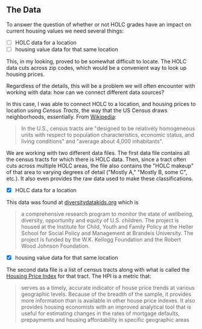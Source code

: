 The Data
--------

To answer the question of whether or not HOLC grades have an impact on current housing values we need several things: 

* [ ] HOLC data for a location
* [ ] housing value data for that same location

This, in my looking, proved to be somewhat difficult to locate. The HOLC data cuts across zip codes, which would be a convenient way to look up housing prices. 

Regardless of the details, this will be a problem we will often encounter with working with data: how can we connect different data sources?

In this case, I was able to connect HOLC to a location, and housing prices to location using _Census Tracts_, the way that the US Census draws neighborhoods, essentially. From [Wikipedia](https://en.wikipedia.org/wiki/Census_tract#cite_note-4):

> In the U.S., census tracts are "designed to be relatively homogeneous units with respect to population characteristics, economic status, and living conditions" and "average about 4,000 inhabitants".
  
We are working with two different data files. The first data file contains all the census tracts for which there is HOLC data. Then, since a tract often cuts across multiple HOLC areas, the file also contains the "HOLC makeup" of that area to varying degrees of detail ("Mostly A," "Mostly B, some C", etc.). It also even provides the raw data used to make these classifications. 

* [X] HOLC data for a location

This data was found at [diversitydatakids.org](https://data.diversitydatakids.org/dataset/holc_census_tracts-home-owner-loan-corporation--holc--neighborhood-grades-for-us-census-tracts) which is 
> a comprehensive research program to monitor the state of wellbeing, diversity, opportunity and equity of U.S. children. The project is housed at the Institute for Child, Youth and Family Policy at the Heller School for Social Policy and Management at Brandeis University. The project is funded by the W.K. Kellogg Foundation and the Robert Wood Johnson Foundation. 

* [X] housing value data for that same location

The second data file is a list of census tracts along with what is called the [Housing Price Index](https://www.fhfa.gov/DataTools/Downloads/Pages/House-Price-Index.aspx) for that tract. The HPI is a metric that: 

> serves as a timely, accurate indicator of house price trends at various geographic levels. Because of the breadth of the sample, it provides more information than is available in other house price indexes. It also provides housing economists with an improved analytical tool that is useful for estimating changes in the rates of mortgage defaults, prepayments and housing affordability in specific geographic areas